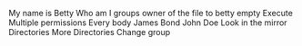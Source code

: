 My name is Betty
Who am I
groups
owner of the file to betty
empty
Execute
Multiple permissions
Every body
James Bond
John Doe
Look in the mirror
Directories
More Directories
Change group
